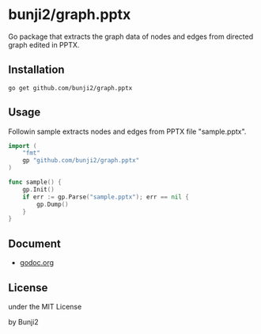 # bunji2/graph.pptx

Go package that extracts the graph data of nodes and edges from directed graph edited in PPTX.

## Installation

```
go get github.com/bunji2/graph.pptx
```

## Usage

Followin sample extracts nodes and edges from PPTX file "sample.pptx".

```go
import (
    "fmt"
    gp "github.com/bunji2/graph.pptx"
)

func sample() {
    gp.Init()
    if err := gp.Parse("sample.pptx"); err == nil {
        gp.Dump()
    }
}
```

## Document
 * [godoc.org](https://godoc.org/github.com/bunji2/graph.pptx)

## License

under the MIT License

by Bunji2
